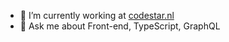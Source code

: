 - 🔭 I’m currently working at [codestar.nl](https://codestar.nl)
- 💬 Ask me about Front-end, TypeScript, GraphQL
